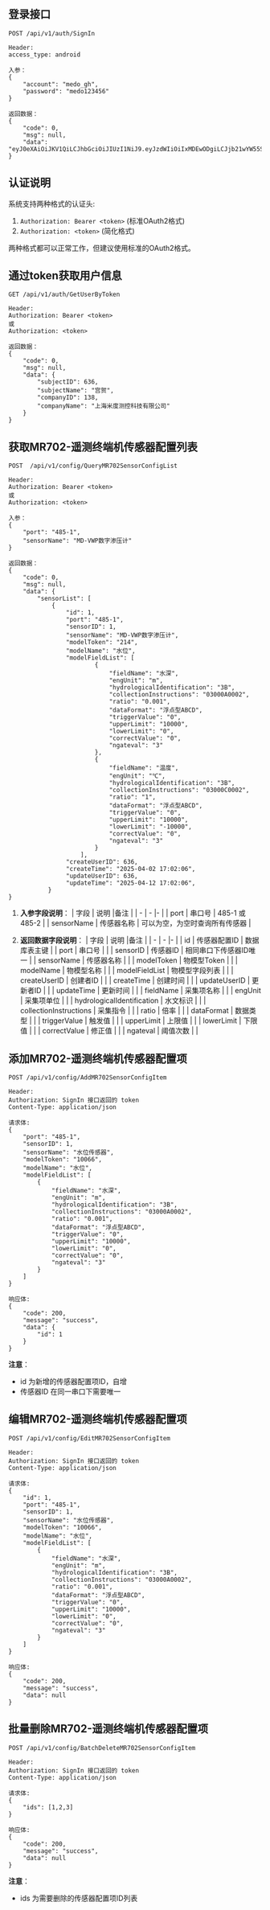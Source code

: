 ## 登录接口 
```
POST /api/v1/auth/SignIn

Header:
access_type: android

入参：
{
    "account": "medo_gh",
    "password": "medo123456"
}

返回数据：
{
    "code": 0,
    "msg": null,
    "data": "eyJ0eXAiOiJKV1QiLCJhbGciOiJIUzI1NiJ9.eyJzdWIiOiIxMDEwODgiLCJjb21wYW55SUQiOiI1ODYiLCJleHAiOjE3NDUxMTU1MzMsImlhdCI6MTc0MjQzNzEzMywic3ViamVjdFR5cGUiOiIwIiwic3ViamVjdE5hbWUiOiLlrqvotLoifQ._ImnNDkrlbeBhQZnUl9BytVG5VD9MyV65rknV_UEOXM"
}
```

## 认证说明
系统支持两种格式的认证头:
1. `Authorization: Bearer <token>` (标准OAuth2格式)
2. `Authorization: <token>` (简化格式)

两种格式都可以正常工作，但建议使用标准的OAuth2格式。

## 通过token获取用户信息
``` 
GET /api/v1/auth/GetUserByToken

Header:
Authorization: Bearer <token>  
或
Authorization: <token>

返回数据：
{
    "code": 0,
    "msg": null,
    "data": {
        "subjectID": 636,
        "subjectName": "宫贺",
        "companyID": 138,
        "companyName": "上海米度测控科技有限公司"
    }
}
```

## 获取MR702-遥测终端机传感器配置列表
```
POST  /api/v1/config/QueryMR702SensorConfigList

Header:
Authorization: Bearer <token>
或
Authorization: <token>

入参：
{
    "port": "485-1",
    "sensorName": "MD-VWP数字渗压计" 
}

返回数据：
{
    "code": 0,
    "msg": null,
    "data": {
        "sensorList": [
            {
                "id": 1,
                "port": "485-1",
                "sensorID": 1,
                "sensorName": "MD-VWP数字渗压计",
                "modelToken": "214",
                "modelName": "水位",
                "modelFieldList": [
                        {
                            "fieldName": "水深",
                            "engUnit": "m",
                            "hydrologicalIdentification": "3B",
                            "collectionInstructions": "03000A0002",
                            "ratio": "0.001",
                            "dataFormat": "浮点型ABCD",
                            "triggerValue": "0",
                            "upperLimit": "10000",
                            "lowerLimit": "0",
                            "correctValue": "0",
                            "ngateval": "3"
                        },
                        {
                            "fieldName": "温度",
                            "engUnit": "℃",
                            "hydrologicalIdentification": "3B",
                            "collectionInstructions": "03000C0002",
                            "ratio": "1",
                            "dataFormat": "浮点型ABCD",
                            "triggerValue": "0",
                            "upperLimit": "10000",
                            "lowerLimit": "-10000",
                            "correctValue": "0",
                            "ngateval": "3"
                        }
                    ],
                "createUserID": 636,
                "createTime": "2025-04-02 17:02:06",
                "updateUserID": 636,
                "updateTime": "2025-04-12 17:02:06",
           }
}
```
1. **入参字段说明**：
| 字段 | 说明 |备注 |
| - | - |- |
| port | 串口号 | 485-1 或 485-2 |
| sensorName | 传感器名称 | 可以为空，为空时查询所有传感器 |

2. **返回数据字段说明**：
| 字段 | 说明 |备注 |
| - | - |- |
| id | 传感器配置ID | 数据库表主键 |
| port | 串口号 |  |
| sensorID | 传感器ID | 相同串口下传感器ID唯一 |
| sensorName | 传感器名称 |  |
| modelToken | 物模型Token |  |
| modelName | 物模型名称 |  |
| modelFieldList | 物模型字段列表 |  |
| createUserID | 创建者ID |  |
| createTime | 创建时间 |  |
| updateUserID | 更新者ID |  |
| updateTime | 更新时间 |  |
| fieldName | 采集项名称 |  |
| engUnit | 采集项单位 |  |
| hydrologicalIdentification | 水文标识 |  |
| collectionInstructions | 采集指令 |  |
| ratio | 倍率 |  |
| dataFormat | 数据类型 |  |
| triggerValue | 触发值 |  |
| upperLimit | 上限值 |  |
| lowerLimit | 下限值 |  |
| correctValue | 修正值 |  |
| ngateval | 阈值次数 |  |


## 添加MR702-遥测终端机传感器配置项
```
POST /api/v1/config/AddMR702SensorConfigItem

Header:
Authorization: SignIn 接口返回的 token 
Content-Type: application/json

请求体:
{
    "port": "485-1",
    "sensorID": 1,
    "sensorName": "水位传感器",
    "modelToken": "10066",
    "modelName": "水位",
    "modelFieldList": [
        {
            "fieldName": "水深",
            "engUnit": "m",
            "hydrologicalIdentification": "3B",
            "collectionInstructions": "03000A0002",
            "ratio": "0.001",
            "dataFormat": "浮点型ABCD",
            "triggerValue": "0",
            "upperLimit": "10000",
            "lowerLimit": "0",
            "correctValue": "0",
            "ngateval": "3"
        }
    ]
}

响应体:
{
    "code": 200,
    "message": "success",
    "data": {
        "id": 1
    }
}
```

 **注意**：
   - id 为新增的传感器配置项ID，自增
   - 传感器ID 在同一串口下需要唯一


## 编辑MR702-遥测终端机传感器配置项
```
POST /api/v1/config/EditMR702SensorConfigItem

Header:
Authorization: SignIn 接口返回的 token 
Content-Type: application/json

请求体:
{
    "id": 1,
    "port": "485-1",
    "sensorID": 1,
    "sensorName": "水位传感器",
    "modelToken": "10066",
    "modelName": "水位",
    "modelFieldList": [
        {
            "fieldName": "水深",
            "engUnit": "m",
            "hydrologicalIdentification": "3B",
            "collectionInstructions": "03000A0002",
            "ratio": "0.001",
            "dataFormat": "浮点型ABCD",
            "triggerValue": "0",
            "upperLimit": "10000",
            "lowerLimit": "0",
            "correctValue": "0",
            "ngateval": "3"
        }
    ]
}

响应体:
{
    "code": 200,
    "message": "success",
    "data": null
}
```

## 批量删除MR702-遥测终端机传感器配置项
```
POST /api/v1/config/BatchDeleteMR702SensorConfigItem

Header:
Authorization: SignIn 接口返回的 token 
Content-Type: application/json

请求体:
{
    "ids": [1,2,3]
}

响应体:
{
    "code": 200,
    "message": "success",
    "data": null
}
```

 **注意**：
   - ids 为需要删除的传感器配置项ID列表
